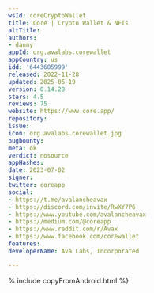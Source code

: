```yaml
---
wsId: coreCryptoWallet
title: Core | Crypto Wallet & NFTs
altTitle: 
authors:
- danny
appId: org.avalabs.corewallet
appCountry: us
idd: '6443685999'
released: 2022-11-28
updated: 2025-05-19
version: 0.14.28
stars: 4.5
reviews: 75
website: https://www.core.app/
repository: 
issue: 
icon: org.avalabs.corewallet.jpg
bugbounty: 
meta: ok
verdict: nosource
appHashes: 
date: 2023-07-02
signer: 
twitter: coreapp
social:
- https://t.me/avalancheavax
- https://discord.com/invite/RwXY7P6
- https://www.youtube.com/avalancheavax
- https://medium.com/@coreapp
- https://www.reddit.com/r/Avax
- https://www.facebook.com/corewallet
features: 
developerName: Ava Labs, Incorporated

---
```


% include copyFromAndroid.html %}
